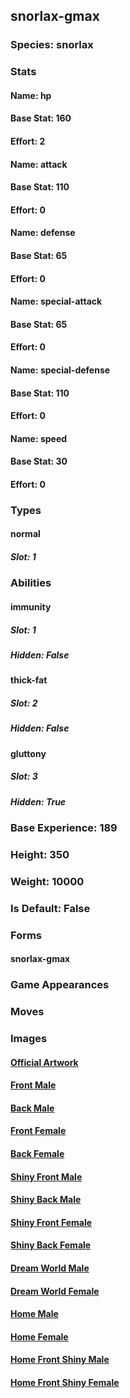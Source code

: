 ## snorlax-gmax
### Species: snorlax
### Stats
#### Name: hp
#### Base Stat: 160
#### Effort: 2
#### Name: attack
#### Base Stat: 110
#### Effort: 0
#### Name: defense
#### Base Stat: 65
#### Effort: 0
#### Name: special-attack
#### Base Stat: 65
#### Effort: 0
#### Name: special-defense
#### Base Stat: 110
#### Effort: 0
#### Name: speed
#### Base Stat: 30
#### Effort: 0
### Types
#### normal
##### Slot: 1
### Abilities
#### immunity
##### Slot: 1
##### Hidden: False
#### thick-fat
##### Slot: 2
##### Hidden: False
#### gluttony
##### Slot: 3
##### Hidden: True
### Base Experience: 189
### Height: 350
### Weight: 10000
### Is Default: False
### Forms
#### snorlax-gmax
### Game Appearances
### Moves
### Images
#### [Official Artwork](https://raw.githubusercontent.com/PokeAPI/sprites/master/sprites/pokemon/other/official-artwork/10197.png)
#### [Front Male](https://raw.githubusercontent.com/PokeAPI/sprites/master/sprites/pokemon/10197.png)
#### [Back Male](https://raw.githubusercontent.com/PokeAPI/sprites/master/sprites/pokemon/back/10197.png)
#### [Front Female](None)
#### [Back Female](None)
#### [Shiny Front Male](https://raw.githubusercontent.com/PokeAPI/sprites/master/sprites/pokemon/shiny/10197.png)
#### [Shiny Back Male](https://raw.githubusercontent.com/PokeAPI/sprites/master/sprites/pokemon/back/10197.png)
#### [Shiny Front Female](None)
#### [Shiny Back Female](None)
#### [Dream World Male](None)
#### [Dream World Female](None)
#### [Home Male](https://raw.githubusercontent.com/PokeAPI/sprites/master/sprites/pokemon/other/home/10197.png)
#### [Home Female](None)
#### [Home Front Shiny Male](https://raw.githubusercontent.com/PokeAPI/sprites/master/sprites/pokemon/other/home/shiny/10197.png)
#### [Home Front Shiny Female](None)